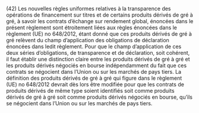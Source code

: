 (42) Les nouvelles règles uniformes relatives à la transparence des opérations de financement sur titres et de certains produits dérivés de gré à gré, à savoir les contrats d’échange sur rendement global, énoncées dans le présent règlement sont étroitement liées aux règles énoncées dans le règlement (UE) no 648/2012, étant donné que ces produits dérivés de gré à gré relèvent du champ d’application des obligations de déclaration énoncées dans ledit règlement. Pour que le champ d’application de ces deux séries d’obligations, de transparence et de déclaration, soit cohérent, il faut établir une distinction claire entre les produits dérivés de gré à gré et les produits dérivés négociés en bourse indépendamment du fait que ces contrats se négocient dans l’Union ou sur les marchés de pays tiers. La définition des produits dérivés de gré à gré qui figure dans le règlement (UE) no 648/2012 devrait dès lors être modifiée pour que les contrats de produits dérivés de même type soient identifiés soit comme produits dérivés de gré à gré soit comme produits dérivés négociés en bourse, qu’ils se négocient dans l’Union ou sur les marchés de pays tiers.